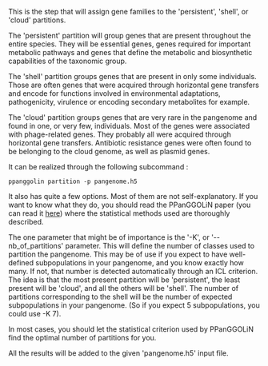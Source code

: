 This is the step that will assign gene families to the 'persistent', 'shell', or 'cloud' partitions. 


The 'persistent' partition will group genes that are present throughout the entire species. 
They will be essential genes, genes required for important metabolic pathways and genes that define the metabolic and biosynthetic capabilities of the taxonomic group.

The 'shell' partition groups genes that are present in only some individuals. 
Those are often genes that were acquired through horizontal gene transfers and encode for functions involved in environmental adaptations, pathogenicity, virulence or encoding secondary metabolites for example.

The 'cloud' partition groups genes that are very rare in the pangenome and found in one, or very few, individuals. 
Most of the genes were associated with phage-related genes. 
They probably all were acquired through horizontal gene transfers. 
Antibiotic resistance genes were often found to be belonging to the cloud genome, as well as plasmid genes.

It can be realized through the following subcommand : 

`ppanggolin partition -p pangenome.h5`

It also has quite a few options. 
Most of them are not self-explanatory. 
If you want to know what they do, you should read the PPanGGOLiN paper (you can read it [here](https://journals.plos.org/ploscompbiol/article?rev=2&id=10.1371/journal.pcbi.1007732)) where the statistical methods used are thoroughly described.

The one parameter that might be of importance is the '-K', or '--nb_of_partitions' parameter. 
This will define the number of classes used to partition the pangenome. 
This may be of use if you expect to have well-defined subpopulations in your pangenome, and you know exactly how many. 
If not, that number is detected automatically through an ICL criterion. 
The idea is that the most present partition will be 'persistent', the least present will be 'cloud', and all the others will be 'shell'. 
The number of partitions corresponding to the shell will be the number of expected subpopulations in your pangenome. 
(So if you expect 5 subpopulations, you could use -K 7). 


In most cases, you should let the statistical criterion used by PPanGGOLiN find the optimal number of partitions for you.

All the results will be added to the given 'pangenome.h5' input file.